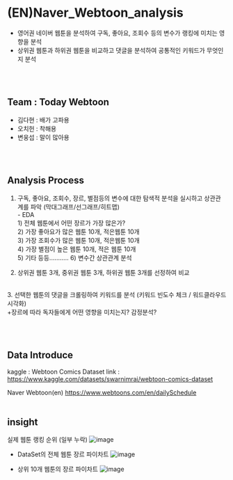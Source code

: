 # (EN)Naver_Webtoon_analysis

- 영어권 네이버 웹툰을 분석하여 구독, 좋아요, 조회수 등의 변수가 랭킹에 미치는 영향을 분석
- 상위권 웹툰과 하위권 웹툰을 비교하고 댓글을 분석하여 공통적인 키워드가 무엇인지 분석

<br></br>

## Team : Today Webtoon
- 김다현 : 배가 고파용 
- 오치헌 : 착해용
- 변웅섭 : 말이 많아용

<br></br>


## Analysis Process

1. 구독, 좋아요, 조회수, 장르, 별점등의 변수에 대한 탐색적 분석을 실시하고 상관관계를 파악 (막대그래프/선그래프/히트맵)<br/>
         - EDA <br/>1) 전체 웹툰에서 어떤 장르가 가장 많은가?<br/>
               2) 가장 좋아요가 많은 웹툰 10개, 적은웹툰 10개<br/>
               3) 가장 조회수가 많은 웹툰 10개, 적은웹툰 10개<br/>
               4) 가장 별점이 높은 웹툰 10개, 적은 웹툰 10개<br/>
               5) 기타 등등...........
               6) 변수간 상관관계 분석 

2. 상위권 웹툰 3개, 중위권 웹툰 3개, 하위권 웹툰 3개를 선정하여 비교
<br/>
3. 선택한 웹툰의 댓글을 크롤링하여 키워드를 분석 (키워드 빈도수 체크 / 워드클라우드 시각화)<br/>
+장르에 따라 독자들에게 어떤 영향을 미치는지? 감정분석?<br/>

<br></br>

## Data Introduce

kaggle : Webtoon Comics Dataset
link : https://www.kaggle.com/datasets/swarnimrai/webtoon-comics-dataset

Naver Webtoon(en)
https://www.webtoons.com/en/dailySchedule
<br></br>


## insight

<a>실제 웹툰 랭킹 순위 (일부 누락) </a>
![image](https://user-images.githubusercontent.com/111736134/200494701-e081d5a1-27aa-429e-b14c-65613d502ae8.png)


- DataSet의 전체 웹툰 장르 파이차트
![image](https://user-images.githubusercontent.com/111736134/200495005-f64da9f6-d7d4-4f43-8f05-739908d1a0a9.png)



- 상위 10개 웹툰의 장르 파이차트
![image](https://user-images.githubusercontent.com/111736134/200495178-e75ebcb6-bafd-4e00-a216-35b11bdb1f57.png)


